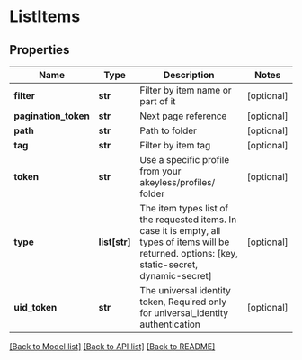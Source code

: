 # ListItems

## Properties
Name | Type | Description | Notes
------------ | ------------- | ------------- | -------------
**filter** | **str** | Filter by item name or part of it | [optional] 
**pagination_token** | **str** | Next page reference | [optional] 
**path** | **str** | Path to folder | [optional] 
**tag** | **str** | Filter by item tag | [optional] 
**token** | **str** | Use a specific profile from your akeyless/profiles/ folder | [optional] 
**type** | **list[str]** | The item types list of the requested items. In case it is empty, all types of items will be returned. options: [key, static-secret, dynamic-secret] | [optional] 
**uid_token** | **str** | The universal identity token, Required only for universal_identity authentication | [optional] 

[[Back to Model list]](../README.md#documentation-for-models) [[Back to API list]](../README.md#documentation-for-api-endpoints) [[Back to README]](../README.md)


